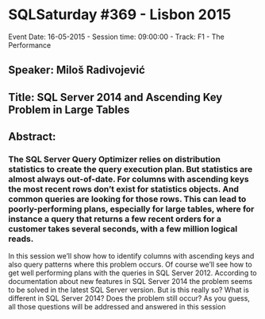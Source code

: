 # SQLSaturday #369 - Lisbon 2015
Event Date: 16-05-2015 - Session time: 09:00:00 - Track: F1 - The Performance
## Speaker: Miloš Radivojević
## Title: SQL Server 2014 and Ascending Key Problem in Large Tables
## Abstract:
### The SQL Server Query Optimizer relies on distribution statistics to create the query execution plan. But statistics are almost always out-of-date. For columns with ascending keys the most recent rows don’t exist for statistics objects. And common queries are looking for those rows. This can lead to poorly-performing plans, especially for large tables, where for instance a query that returns a few recent orders for a customer takes several seconds, with a few million logical reads.
In this session we’ll show how to identify columns with ascending keys and also query patterns where this problem occurs. Of course we’ll see how to get well performing plans with the queries in SQL Server 2012. According to documentation about new features in SQL Server 2014 the problem seems to be solved in the latest SQL Server version. But is this really so? What is different in SQL Server 2014? Does the problem still occur? As you guess, all those questions will be addressed and answered in this session
